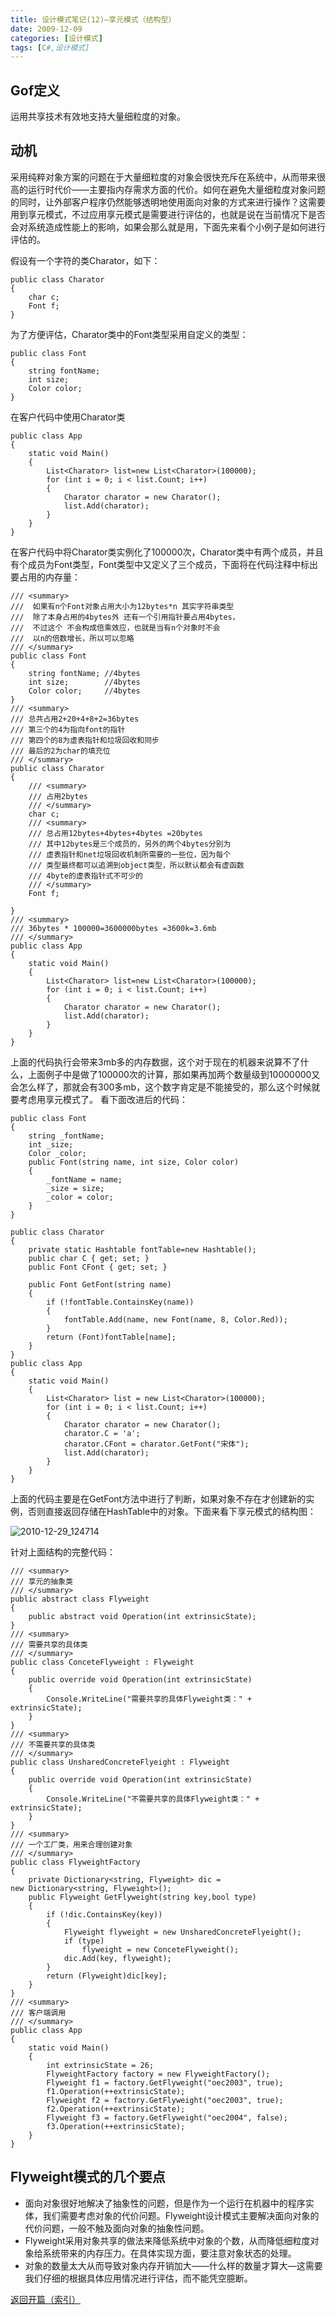 ```yaml
---
title: 设计模式笔记(12)—享元模式（结构型）
date: 2009-12-09
categories: [设计模式]
tags: [C#,设计模式]
---
```


## Gof定义

运用共享技术有效地支持大量细粒度的对象。

## 动机

采用纯粹对象方案的问题在于大量细粒度的对象会很快充斥在系统中，从而带来很高的运行时代价——主要指内存需求方面的代价。如何在避免大量细粒度对象问题的同时，让外部客户程序仍然能够透明地使用面向对象的方式来进行操作？这需要用到享元模式，不过应用享元模式是需要进行评估的，也就是说在当前情况下是否会对系统造成性能上的影响，如果会那么就是用，下面先来看个小例子是如何进行评估的。

假设有一个字符的类Charator，如下：

```
public class Charator
{
    char c;
    Font f;
}
```

为了方便评估，Charator类中的Font类型采用自定义的类型：

```
public class Font
{
    string fontName;
    int size;
    Color color;
}
```

在客户代码中使用Charator类

```
public class App
{
    static void Main()
    {
        List<Charator> list=new List<Charator>(100000);
        for (int i = 0; i < list.Count; i++)
        {
            Charator charator = new Charator();
            list.Add(charator);
        }
    }
}
```

在客户代码中将Charator类实例化了100000次，Charator类中有两个成员，并且有个成员为Font类型，Font类型中又定义了三个成员，下面将在代码注释中标出要占用的内存量：

```
/// <summary>
///  如果有n个Font对象占用大小为12bytes*n 其实字符串类型
///  除了本身占用的4bytes外 还有一个引用指针要占用4bytes，
///  不过这个 不会构成倍乘效应，也就是当有n个对象时不会
///  以n的倍数增长，所以可以忽略
/// </summary>
public class Font
{
    string fontName; //4bytes
    int size;        //4bytes
    Color color;     //4bytes
}
/// <summary>
/// 总共占用2+20+4+8+2=36bytes
/// 第三个的4为指向font的指针
/// 第四个的8为虚表指针和垃圾回收和同步
/// 最后的2为char的填充位
/// </summary>
public class Charator
{
    /// <summary>
    /// 占用2bytes
    /// </summary>
    char c;
    /// <summary>
    /// 总占用12bytes+4bytes+4bytes =20bytes
    /// 其中12bytes是三个成员的，另外的两个4bytes分别为
    /// 虚表指针和net垃圾回收机制所需要的一些位，因为每个
    /// 类型最终都可以追溯到object类型，所以默认都会有虚函数
    /// 4byte的虚表指针式不可少的
    /// </summary>
    Font f; 

}
/// <summary>
/// 36bytes * 100000=3600000bytes =3600k=3.6mb
/// </summary>
public class App
{
    static void Main()
    {
        List<Charator> list=new List<Charator>(100000);
        for (int i = 0; i < list.Count; i++)
        {
            Charator charator = new Charator();
            list.Add(charator);
        }
    }
}
```

上面的代码执行会带来3mb多的内存数据，这个对于现在的机器来说算不了什么，上面例子中是做了100000次的计算，那如果再加两个数量级到10000000又会怎么样了，那就会有300多mb，这个数字肯定是不能接受的，那么这个时候就要考虑用享元模式了。 看下面改进后的代码：

```
public class Font
{
    string _fontName;
    int _size;
    Color _color;
    public Font(string name, int size, Color color)
    {
        _fontName = name;
        _size = size;
        _color = color;
    }
}

public class Charator
{
    private static Hashtable fontTable=new Hashtable();
    public char C { get; set; }
    public Font CFont { get; set; }

    public Font GetFont(string name)
    {
        if (!fontTable.ContainsKey(name))
        {
            fontTable.Add(name, new Font(name, 8, Color.Red));
        }
        return (Font)fontTable[name];
    }
}
public class App
{
    static void Main()
    {
        List<Charator> list = new List<Charator>(100000);
        for (int i = 0; i < list.Count; i++)
        {
            Charator charator = new Charator();
            charator.C = 'a';
            charator.CFont = charator.GetFont("宋体");
            list.Add(charator);
        }
    }
}
```

上面的代码主要是在GetFont方法中进行了判断，如果对象不存在才创建新的实例，否则直接返回存储在HashTable中的对象。下面来看下享元模式的结构图：

![2010-12-29_124714](http://fwhyy.com/img/post/2010-12-29_124714.png)

针对上面结构的完整代码：

```
/// <summary>
/// 享元的抽象类
/// </summary>
public abstract class Flyweight
{
    public abstract void Operation(int extrinsicState);
}
/// <summary>
/// 需要共享的具体类
/// </summary>
public class ConceteFlyweight : Flyweight
{
    public override void Operation(int extrinsicState)
    {
        Console.WriteLine("需要共享的具体Flyweight类：" + extrinsicState);
    }
}
/// <summary>
/// 不需要共享的具体类
/// </summary>
public class UnsharedConcreteFlyeight : Flyweight
{
    public override void Operation(int extrinsicState)
    {
        Console.WriteLine("不需要共享的具体Flyweight类：" + extrinsicState);
    }
}
/// <summary>
/// 一个工厂类，用来合理创建对象
/// </summary>
public class FlyweightFactory
{
    private Dictionary<string, Flyweight> dic = 
new Dictionary<string, Flyweight>();
    public Flyweight GetFlyweight(string key,bool type)
    {
        if (!dic.ContainsKey(key))
        {
            Flyweight flyweight = new UnsharedConcreteFlyeight();
            if (type)
                flyweight = new ConceteFlyweight();
            dic.Add(key, flyweight);
        }
        return (Flyweight)dic[key];
    }
}
/// <summary>
/// 客户端调用
/// </summary>
public class App
{
    static void Main()
    {
        int extrinsicState = 26;
        FlyweightFactory factory = new FlyweightFactory();
        Flyweight f1 = factory.GetFlyweight("oec2003", true);
        f1.Operation(++extrinsicState);
        Flyweight f2 = factory.GetFlyweight("oec2003", true);
        f2.Operation(++extrinsicState);
        Flyweight f3 = factory.GetFlyweight("oec2004", false);
        f3.Operation(++extrinsicState);
    }
}
```

## Flyweight模式的几个要点

* 面向对象很好地解决了抽象性的问题，但是作为一个运行在机器中的程序实体，我们需要考虑对象的代价问题。Flyweight设计模式主要解决面向对象的代价问题，一般不触及面向对象的抽象性问题。
* Flyweight采用对象共享的做法来降低系统中对象的个数，从而降低细粒度对象给系统带来的内存压力。在具体实现方面，要注意对象状态的处理。
* 对象的数量太大从而导致对象内存开销加大——什么样的数量才算大—这需要我们仔细的根据具体应用情况进行评估，而不能凭空臆断。

[返回开篇（索引）](http://blog.fwhyy.com/2009/11/design-patterns-notes-1-index/)

